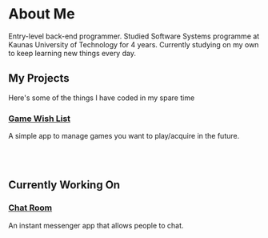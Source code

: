 # About Me

Entry-level back-end programmer. Studied Software Systems programme at Kaunas University of Technology for 4 years. Currently studying on my own to keep learning new things every day.

## My Projects

Here's some of the things I have coded in my spare time

### [Game Wish List](https://mantasvis.github.io/GameWishlist)

A simple app to manage games you want to play/acquire in the future.

<br/>
<br/>

## Currently Working On

### [Chat Room](https://mantasvis.github.io/ChatRoomServer/)

An instant messenger app that allows people to chat.
